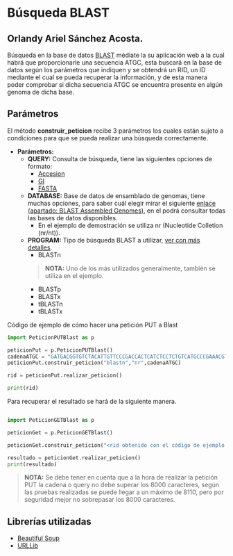 # Búsqueda BLAST
## Orlandy Ariel Sánchez Acosta.
Búsqueda en la base de datos [BLAST](https://blast.ncbi.nlm.nih.gov/Blast.cgi) médiate la su aplicación web a la cual habrá que proporcionarle una secuencia ATGC, esta buscará en la base de datos según los parámetros que indiquen y se obtendrá un RID, un ID mediante el cual se pueda recuperar la información, y de esta manera poder comprobar si dicha secuencia ATGC se encuentra presente en algún genoma de dicha base.

## Parámetros
El método **construir_peticion** recibe 3 parámetros los cuales están sujeto a condiciones para que se pueda realizar una búsqueda correctamente.

* **Parámetros:**
	* **QUERY:** Consulta de búsqueda, tiene las siguientes opciones de formato:
		* [Accesion](https://support.ncbi.nlm.nih.gov/link/portal/28045/28049/Article/499/What-are-accession-numbers)
		* [GI](https://blast.ncbi.nlm.nih.gov/Blast.cgi?CMD=Web&PAGE_TYPE=BlastDocs&DOC_TYPE=BlastHelp)
		* [FASTA](https://www.ncbi.nlm.nih.gov/Sitemap/sequenceIDs.html)
    * **DATABASE:** Base de datos de ensamblado de genomas, tiene muchas opciones, para saber cuál elegir mirar el siguiente [enlace (apartado: BLAST Assembled Genomes)](https://nihlibrary.ors.nih.gov/bioinfo/BLAST/Blast.htm), en el podrá consultar todas las bases de datos disponibles.
    	* En el ejemplo de demostración se utiliza nr (Nucleotide Colletion (nr/nt)).
    * **PROGRAM:** Tipo de búsqueda BLAST a utilizar, [ver con más detalles](https://www.ibm.com/support/knowledgecenter/es/SSEPGG_8.2.0/com.ibm.db2.ii.doc/opt/c0007271.htm).
    	* BLASTn
    	> **NOTA:** Uno de los más utilizados generalmente, también se utiliza en el ejemplo.
    	* BLASTp
    	* BLASTx
    	* tBLASTn
    	* tBLASTx

Código de ejemplo de cómo hacer una petición PUT a Blast

```python
import PeticionPUTBlast as p

peticionPut = p.PeticionPUTBlast()
cadenaATGC = "GATGACGGTGTCTACATTGTTCCCGACCACTCATCTCCTCTGTCATGCCCGAAACGTCTTCTCAAACCCGTCGT"
peticionPut.construir_peticion("blastn","nr",cadenaATGC)

rid = peticionPut.realizar_peticion()

print(rid)

```

Para recuperar el resultado se hará de la siguiente manera.

``` python

import PeticionGETBlast as p

peticionGet = p.PeticionGETBlast()

peticionGet.construir_peticion("<rid obtenido con el código de ejemplo anterior>")

resultado = peticionGet.realizar_peticion()
print(resultado)
```
> **NOTA:** Se debe tener en cuenta que a la hora de realizar la petición PUT la cadena o query no debe superar los 8000 caracteres, según las pruebas realizadas se puede llegar a un máximo de 8110, pero por seguridad mejor no sobrepasar los 8000 caracteres.

## Librerías utilizadas
* [Beautiful Soup](https://www.crummy.com/software/BeautifulSoup/bs4/doc/)
* [URLLib](https://docs.python.org/3/howto/urllib2.html)

